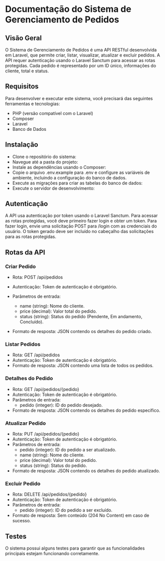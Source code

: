 # Documentação do Sistema de Gerenciamento de Pedidos

## Visão Geral

O Sistema de Gerenciamento de Pedidos é uma API RESTful desenvolvida em Laravel, que permite criar, listar, visualizar, atualizar e excluir pedidos. A API requer autenticação usando o Laravel Sanctum para acessar as rotas protegidas. Cada pedido é representado por um ID único, informações do cliente, total e status.

## Requisitos
Para desenvolver e executar este sistema, você precisará das seguintes ferramentas e tecnologias:

- PHP (versão compatível com o Laravel)
- Composer
- Laravel
- Banco de Dados

## Instalação

- Clone o repositório do sistema:
- Navegue até a pasta do projeto:
- Instale as dependências usando o Composer:
- Copie o arquivo .env.example para .env e configure as variáveis de ambiente, incluindo a configuração do banco de dados.
- Execute as migrações para criar as tabelas do banco de dados:
- Execute o servidor de desenvolvimento:


## Autenticação

A API usa autenticação por token usando o Laravel Sanctum. Para acessar as rotas protegidas, você deve primeiro fazer login e obter um token. Para fazer login, envie uma solicitação POST para /login com as credenciais do usuário. O token gerado deve ser incluído no cabeçalho das solicitações para as rotas protegidas.

## Rotas da API

### Criar Pedido

- Rota: POST /api/pedidos
- Autenticação: Token de autenticação é obrigatório.
- Parâmetros de entrada:

  - name (string): Nome do cliente.
  - price (decimal): Valor total do pedido.
  - status (string): Status do pedido (Pendente, Em andamento, Concluído).

- Formato de resposta: JSON contendo os detalhes do pedido criado.

### Listar Pedidos

- Rota: GET /api/pedidos
- Autenticação: Token de autenticação é obrigatório.
- Formato de resposta: JSON contendo uma lista de todos os pedidos.

### Detalhes do Pedido
- Rota: GET /api/pedidos/{pedido}
- Autenticação: Token de autenticação é obrigatório.
- Parâmetros de entrada:
  - pedido (integer): ID do pedido desejado.
- Formato de resposta: JSON contendo os detalhes do pedido específico.

### Atualizar Pedido
- Rota: PUT /api/pedidos/{pedido}
- Autenticação: Token de autenticação é obrigatório.
- Parâmetros de entrada:
  - pedido (integer): ID do pedido a ser atualizado.
  - name (string): Nome do cliente.
  - price (decimal): Valor total do pedido.
  - status (string): Status do pedido.
- Formato de resposta: JSON contendo os detalhes do pedido atualizado.

### Excluir Pedido
- Rota: DELETE /api/pedidos/{pedido}
- Autenticação: Token de autenticação é obrigatório.
- Parâmetros de entrada:
  - pedido (integer): ID do pedido a ser excluído.
- Formato de resposta: Sem conteúdo (204 No Content) em caso de sucesso.

## Testes
O sistema possui alguns testes para garantir que as funcionalidades principais estejam funcionando corretamente.


